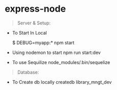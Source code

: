 # express-node

> Server & Setup:

  - To Start In Local 

    $ DEBUG=myapp:* npm start

  - Using nodemon to start <this command detects changes and restarts automatically>
    npm run start:dev

  - To use Sequilize
    node_modules/.bin/sequelize <cmd>


> Database:

  - To Create db locally
    createdb library_mngt_dev